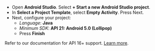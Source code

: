 - Open **Android Studio**. Select **+ Start a new Android Studio project**.
- In **Select a Project Template**, select **Empty Activity**. Press Next.
- Next, configure your project:
  - *Language*: **Java**
  - *Minimum SDK*: **API 21: Android 5.0 (Lollipop)**
  - Press **Finish**

Refer to our documentation for API 16+ support. [Learn more](https://docs.amplify.aws/lib/project-setup/prereq/q/platform/android#next-steps). 
